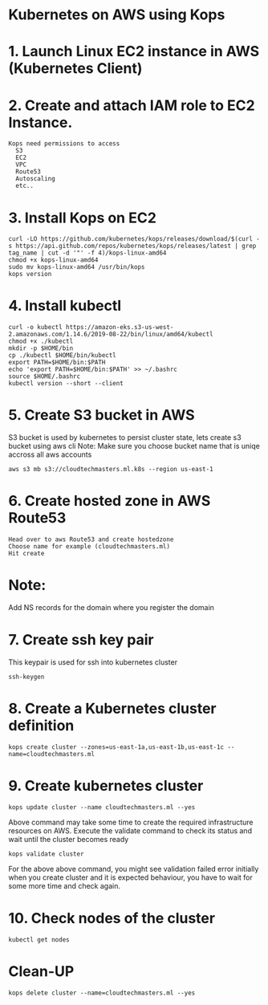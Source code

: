 # Kubernetes on AWS using Kops
# 1. Launch Linux EC2 instance in AWS (Kubernetes Client)
# 2. Create and attach IAM role to EC2 Instance.
	Kops need permissions to access
	  S3
	  EC2
	  VPC
	  Route53
	  Autoscaling
	  etc..
# 3. Install Kops on EC2
	curl -LO https://github.com/kubernetes/kops/releases/download/$(curl -s https://api.github.com/repos/kubernetes/kops/releases/latest | grep tag_name | cut -d '"' -f 4)/kops-linux-amd64
	chmod +x kops-linux-amd64
	sudo mv kops-linux-amd64 /usr/bin/kops
	kops version
# 4. Install kubectl
	curl -o kubectl https://amazon-eks.s3-us-west-2.amazonaws.com/1.14.6/2019-08-22/bin/linux/amd64/kubectl
	chmod +x ./kubectl
	mkdir -p $HOME/bin
	cp ./kubectl $HOME/bin/kubectl
	export PATH=$HOME/bin:$PATH
	echo 'export PATH=$HOME/bin:$PATH' >> ~/.bashrc
	source $HOME/.bashrc
	kubectl version --short --client
# 5. Create S3 bucket in AWS
S3 bucket is used by kubernetes to persist cluster state, lets create s3 bucket using aws cli Note: Make sure you choose bucket name that is uniqe accross all aws accounts

	aws s3 mb s3://cloudtechmasters.ml.k8s --region us-east-1
# 6. Create hosted zone in AWS Route53
	Head over to aws Route53 and create hostedzone
	Choose name for example (cloudtechmasters.ml)
	Hit create
# Note:
  Add NS records for the domain where you register the domain 
# 7. Create ssh key pair
This keypair is used for ssh into kubernetes cluster

	ssh-keygen
# 8. Create a Kubernetes cluster definition
	kops create cluster --zones=us-east-1a,us-east-1b,us-east-1c --name=cloudtechmasters.ml
# 9. Create kubernetes cluster
	kops update cluster --name cloudtechmasters.ml --yes
Above command may take some time to create the required infrastructure resources on AWS. Execute the validate command to check its status and wait until the cluster becomes ready

	kops validate cluster
For the above above command, you might see validation failed error initially when you create cluster and it is expected behaviour, you have to wait for some more time and check again.

# 10. Check nodes of the cluster
	kubectl get nodes
# Clean-UP
	kops delete cluster --name=cloudtechmasters.ml --yes
